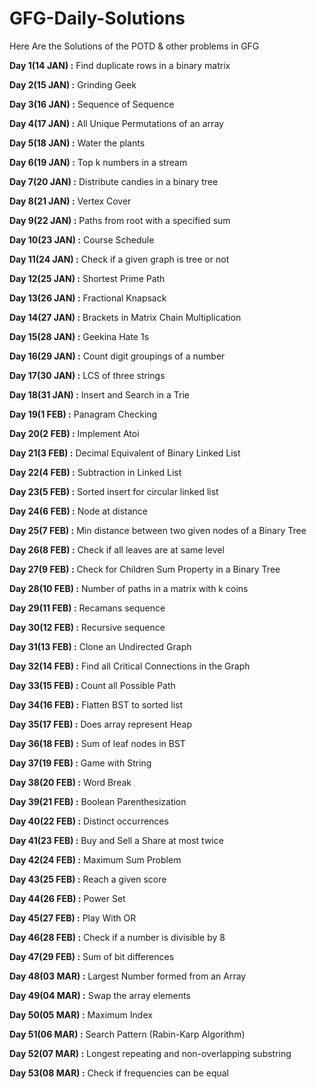 # GFG-Daily-Solutions
Here Are the Solutions of the POTD &amp; other problems in GFG

**Day 1(14 JAN) :**
Find duplicate rows in a binary matrix

**Day 2(15 JAN) :**
Grinding Geek

**Day 3(16 JAN) :**
Sequence of Sequence

**Day 4(17 JAN) :**
All Unique Permutations of an array

**Day 5(18 JAN) :**
Water the plants

**Day 6(19 JAN) :**
Top k numbers in a stream

**Day 7(20 JAN) :**
Distribute candies in a binary tree

**Day 8(21 JAN) :**
Vertex Cover

**Day 9(22 JAN) :**
Paths from root with a specified sum

**Day 10(23 JAN) :**
Course Schedule

**Day 11(24 JAN) :**
Check if a given graph is tree or not

**Day 12(25 JAN) :**
Shortest Prime Path

**Day 13(26 JAN) :**
Fractional Knapsack

**Day 14(27 JAN) :**
Brackets in Matrix Chain Multiplication

**Day 15(28 JAN) :**
Geekina Hate 1s

**Day 16(29 JAN) :**
Count digit groupings of a number

**Day 17(30 JAN) :**
LCS of three strings

**Day 18(31 JAN) :**
Insert and Search in a Trie

**Day 19(1 FEB) :**
Panagram Checking

**Day 20(2 FEB) :**
Implement Atoi

**Day 21(3 FEB) :** Decimal Equivalent of Binary Linked List

**Day 22(4 FEB) :** Subtraction in Linked List

**Day 23(5 FEB) :** Sorted insert for circular linked list

**Day 24(6 FEB) :** Node at distance

**Day 25(7 FEB) :** Min distance between two given nodes of a Binary Tree

**Day 26(8 FEB) :** Check if all leaves are at same level

**Day 27(9 FEB) :** Check for Children Sum Property in a Binary Tree

**Day 28(10 FEB) :** Number of paths in a matrix with k coins

**Day 29(11 FEB) :** Recamans sequence

**Day 30(12 FEB) :** Recursive sequence

**Day 31(13 FEB) :** Clone an Undirected Graph

**Day 32(14 FEB) :** Find all Critical Connections in the Graph

**Day 33(15 FEB) :** Count all Possible Path

**Day 34(16 FEB) :** Flatten BST to sorted list

**Day 35(17 FEB) :** Does array represent Heap

**Day 36(18 FEB) :** Sum of leaf nodes in BST

**Day 37(19 FEB) :** Game with String

**Day 38(20 FEB) :** Word Break

**Day 39(21 FEB) :** Boolean Parenthesization

**Day 40(22 FEB) :** Distinct occurrences

**Day 41(23 FEB) :** Buy and Sell a Share at most twice

**Day 42(24 FEB) :** Maximum Sum Problem

**Day 43(25 FEB) :** Reach a given score

**Day 44(26 FEB) :** Power Set

**Day 45(27 FEB) :** Play With OR

**Day 46(28 FEB) :** Check if a number is divisible by 8

**Day 47(29 FEB) :** Sum of bit differences

**Day 48(03 MAR) :** Largest Number formed from an Array

**Day 49(04 MAR) :** Swap the array elements

**Day 50(05 MAR) :** Maximum Index

**Day 51(06 MAR) :** Search Pattern (Rabin-Karp Algorithm)

**Day 52(07 MAR) :** Longest repeating and non-overlapping substring

**Day 53(08 MAR) :** Check if frequencies can be equal

